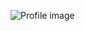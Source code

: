 ![Profile image](https://avatars2.githubusercontent.com/u/66269017?s=400&u=c62211d98a7010b58c6a5e38d3fc1ea603083553&v=4)
